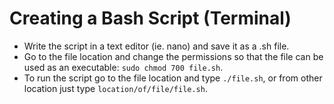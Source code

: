 # Creating a Bash Script \(Terminal\)

* Write the script in a text editor \(ie. nano\) and save it as a .sh file.
* Go to the file location and change the permissions so that the file can be used as an executable: `sudo chmod 700 file.sh`.
* To run the script go to the file location and type `./file.sh`, or from other location just type `location/of/file/file.sh`.

